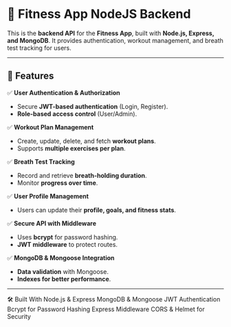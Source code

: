 # 🚀 Fitness App NodeJS Backend

This is the **backend API** for the **Fitness App**, built with **Node.js, Express, and MongoDB**. It provides authentication, workout management, and breath test tracking for users.

---

## 📌 Features

✅ **User Authentication & Authorization**
- Secure **JWT-based authentication** (Login, Register).
- **Role-based access control** (User/Admin).

✅ **Workout Plan Management**
- Create, update, delete, and fetch **workout plans**.
- Supports **multiple exercises per plan**.

✅ **Breath Test Tracking**
- Record and retrieve **breath-holding duration**.
- Monitor **progress over time**.

✅ **User Profile Management**
- Users can update their **profile, goals, and fitness stats**.

✅ **Secure API with Middleware**
- Uses **bcrypt** for password hashing.
- **JWT middleware** to protect routes.

✅ **MongoDB & Mongoose Integration**
- **Data validation** with Mongoose.
- **Indexes for better performance**.

---

🛠️ Built With
Node.js & Express
MongoDB & Mongoose
JWT Authentication
Bcrypt for Password Hashing
Express Middleware
CORS & Helmet for Security
